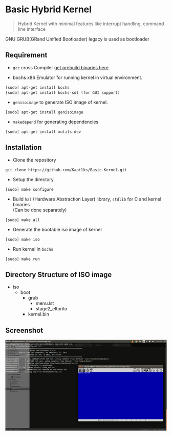 # Basic Hybrid Kernel
> Hybrid Kernel with minimal features like interrupt handling, command line interface

GNU GRUB(GRand Unified Bootloader) legacy is used as bootloader

## Requirement
* `gcc` cross Compiler [get prebuild binaries here](http://wiki.osdev.org/GCC_Cross-Compiler).

* bochs x86 Emulator for running kernel in virtual environment.
```
[sudo] apt-get install bochs
[sudo] apt-get install bochs-sdl (for GUI support) 
```
* `genisoimage` to generate ISO image of kernel.
```
[sudo] apt-get install genisoimage
```
* `makedepend` for generating dependencies
```
[sudo] apt-get install xutils-dev
```

## Installation
* Clone the repository
```
git clone https://github.com/Kapilks/Basic-Kernel.git
```
* Setup the directory
```
[sudo] make configure
```
* Build `hal` (Hardware Abstraction Layer) library, `stdlib` for C and kernel binaries<br/>
(Can be done separately)
```
[sudo] make all
```
* Generate the bootable iso image of kernel 
```
[sudo] make iso
```
* Run kernel in `bochs`
```
[sudo] make run
```

## Directory Structure of ISO image
- iso
	- boot
		- grub
			- menu.lst
			- stage2_eltorito
		- kernel.bin

## Screenshot
![Welcome Screen](screenshots/home.png)
